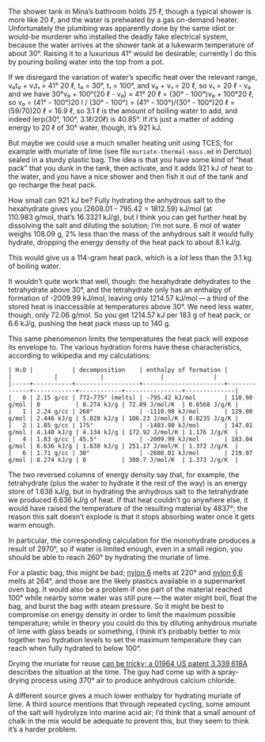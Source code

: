 The shower tank in Mina’s bathroom holds 25 ℓ, though a typical shower
is more like 20 ℓ, and the water is preheated by a gas on-demand
heater.  Unfortunately the plumbing was apparently done by the same
idiot or would-be murderer who installed the deadly fake electrical
system, because the water arrives at the shower tank at a lukewarm
temperature of about 30°.  Raising it to a luxurious 41° would be
desirable; currently I do this by pouring boiling water into the top
from a pot.

If we disregard the variation of water’s specific heat over the
relevant range, v₀t₀ + v₁t₁ = 41° 20 ℓ, t₀ = 30°, t₁ = 100°, and v₀ +
v₁ = 20 ℓ, so v₁ = 20 ℓ - v₀ and we have 30°v₀ + 100°(20 ℓ - v₀) = 41°
20 ℓ = (30° - 100°)v₀ + 100°20 ℓ, so v₀ = (41° - 100°)20 l / (30° -
100°) = (41° - 100°)/(30° - 100°)20 ℓ = (59/70)20 ℓ = 16.9 ℓ, so 3.1 ℓ
is the amount of boiling water to add, and indeed lerp(30°, 100°,
3.1ℓ/20ℓ) is 40.85°.  If it’s just a matter of adding energy to 20 ℓ
of 30° water, though, it’s 921 kJ.

But maybe we could use a much smaller heating unit using
TCES, for example with muriate of lime (see
file `muriate-thermal-mass.md` in Derctuo) sealed in a sturdy plastic
bag.  The idea is that you have some kind of “heat pack” that you dunk
in the tank, then activate, and it adds 921 kJ of heat to the water,
and you have a nice shower and then fish it out of the tank and go
recharge the heat pack.

How small can 921 kJ be?  Fully hydrating the anhydrous salt to the
hexahydrate gives you (2608.01 - 795.42 = 1812.59) kJ/mol (at
110.983 g/mol, that’s 16.3321 kJ/g), but I think you can get further
heat by dissolving the salt and diluting the solution; I’m not sure.
6 mol of water weighs 108.09 g, 2% less than the mass of the anhydrous
salt it would fully hydrate, dropping the energy density of the heat
pack to about 8.1 kJ/g.

This would give us a 114-gram heat pack, which is a *lot* less than
the 3.1 kg of boiling water.

It wouldn’t quite work that well, though: the hexahydrate dehydrates
to the tetrahydrate above 30°, and the tetrahydrate only has an
enthalpy of formation of -2009.99 kJ/mol, leaving only
1214.57 kJ/mol — a third of the stored heat is inaccessible at
temperatures above 30°.  We need less water, though, only 72.06 g/mol.
So you get 1214.57 kJ per 183 g of heat pack, or 6.6 kJ/g, pushing the
heat pack mass up to 140 g.

This same phenomenon limits the temperatures the heat pack will expose
its envelope to.  The various hydration forms have these
characteristics, according to wikipedia and my calculations:

    | H₂O |           | decomposition    | enthalpy of formation |              |            |            |                |              |
    |-----+-----------+------------------+-----------------------+--------------+------------+------------+----------------+--------------|
    |   0 | 2.15 g/cc | 772–775° (melts) | -795.42 kJ/mol        | 110.98 g/mol | 0          | 8.274 kJ/g | 72.89 J/mol/K  | 0.6568 J/g/K |
    |   1 | 2.24 g/cc | 260°             | -1110.98 kJ/mol       | 129.00 g/mol | 2.446 kJ/g | 5.828 kJ/g | 106.23 J/mol/K | 0.8235 J/g/K |
    |   2 | 1.85 g/cc | 175°             | -1403.98 kJ/mol       | 147.01 g/mol | 4.140 kJ/g | 4.134 kJ/g | 172.92 J/mol/K | 1.176 J/g/K  |
    |   4 | 1.83 g/cc | 45.5°            | -2009.99 kJ/mol       | 183.04 g/mol | 6.636 kJ/g | 1.638 kJ/g | 251.17 J/mol/K | 1.372 J/g/K  |
    |   6 | 1.71 g/cc | 30°              | -2608.01 kJ/mol       | 219.07 g/mol | 8.274 kJ/g | 0          | 300.7 J/mol/K  | 1.373 J/g/K  |

The two reversed columns of energy density say that, for example, the
tetrahydrate (plus the water to hydrate it the rest of the way) is an
energy store of 1.638 kJ/g, but in hydrating the anhydrous salt to the
tetrahydrate we produced 6.636 kJ/g of heat.  If that heat couldn’t go
anywhere else, it would have raised the temperature of the resulting
material by 4837°; the reason this salt doesn’t explode is that it
stops absorbing water once it gets warm enough.

In particular, the corresponding calculation for the monohydrate
produces a result of 2970°, so if water is limited enough, even in a
small region, you should be able to reach 260° by hydrating the
muriate of lime.

For a plastic bag, this might be bad; [nylon 6][0] melts at 220° and
[nylon 6,6][1] melts at 264°, and those are the likely plastics
available in a supermarket oven bag.  It would also be a problem if
one part of the material reached 100° while nearby some water was
still pure — the water might boil, float the bag, and burst the bag
with steam pressure.  So it might be best to compromise on energy
density in order to limit the maximum possible temperature; while in
theory you could do this by diluting anhydrous muriate of lime with
glass beads or something, I think it’s probably better to mix together
two hydration levels to set the maximum temperature they can reach
when fully hydrated to below 100°.

[0]: https://en.wikipedia.org/wiki/Nylon_6
[1]: https://en.wikipedia.org/wiki/Nylon_66

Drying the muriate for reuse [can be tricky; a 01964 US patent
3,339,618A][2] describes the situation at the time.  The guy had come
up with a spray-drying process using 370° air to produce anhydrous
calcium chloride.

[2]: https://patents.google.com/patent/US3339618

A different source gives a much lower enthalpy for hydrating muriate
of lime.  A third source mentions that through repeated cycling, some
amount of the salt will hydrolyze into marine acid air; I’d think that
a small amount of chalk in the mix would be adequate to prevent this,
but they seem to think it’s a harder problem.
